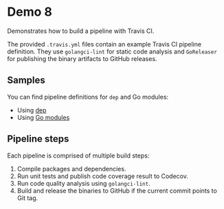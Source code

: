 # Demo 8

Demonstrates how to build a pipeline with Travis CI.

The provided `.travis.yml` files contain an example Travis CI pipeline definition. They use `golangci-lint` for static code analysis and `GoReleaser` for publishing the binary artifacts to GitHub releases.

## Samples

You can find pipeline definitions for `dep` and Go modules:

* Using [dep](./dep/.travis.yml)
* Using [Go modules](./mod/.travis.yml)

## Pipeline steps

Each pipeline is comprised of multiple build steps:

1. Compile packages and dependencies.
2. Run unit tests and publish code coverage result to Codecov.
3. Run code quality analysis using `golangci-lint`.
4. Build and release the binaries to GitHub if the current commit points to Git tag.
